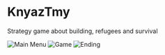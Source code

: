# KnyazTmy
Strategy game about building, refugees and survival

![](https://github.com/catinjar/KnyazTmy/blob/master/Screenshots/1.png "Main Menu")
![](https://github.com/catinjar/KnyazTmy/blob/master/Screenshots/2.png "Game")
![](https://github.com/catinjar/KnyazTmy/blob/master/Screenshots/3.png "Ending")
